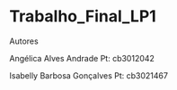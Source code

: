 # Trabalho_Final_LP1
Autores

Angélica Alves Andrade Pt: cb3012042

Isabelly Barbosa Gonçalves Pt: cb3021467
